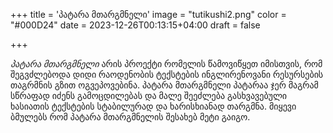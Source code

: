 +++
title = 'პატარა მთარგმნელი'
image = "tutikushi2.png"
color = "#000D24"
date = 2023-12-26T00:13:15+04:00
draft = false

+++

*პატარა მთარგმნელი* არის პროექტი რომელის წამოვიწყეთ იმისთვის, რომ შეგვძლებოდა დიდი რაოდენობის ტექსტების ინგლირენოვანი რესურსების თაგრმნის გზით ოგვეპოვებინა. პატარა მთარგმნელი პატარაა ჯერ მაგრამ სწრაფად იძენს გამოცდილებას და მალე შეეძლება გასხვავებული ხასიათის ტექსტების სტაბილურად და ხარისხიანად თარგმნა. მიყევი ბმულებს რომ პატარა მთარგმნელის შესახებ მეტი გაიგო.